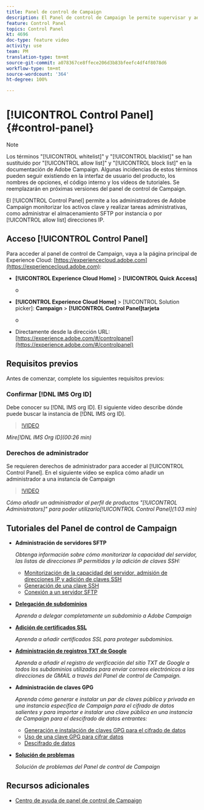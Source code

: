 ```yaml
---
title: Panel de control de Campaign
description: El Panel de control de Campaign le permite supervisar y administrar su almacenamiento SFTP por instancia y añadir direcciones IP a la lista de permitidos.
feature: Control Panel
topics: Control Panel
kt: 4696
doc-type: feature video
activity: use
team: PM
translation-type: tm+mt
source-git-commit: a078367ce8ffece206d3b83bfeefc4df4f8078d6
workflow-type: tm+mt
source-wordcount: '364'
ht-degree: 100%

---
```



# [!UICONTROL Control Panel] {#control-panel}

>[!NOTE]
>
>Los términos &quot;[!UICONTROL whitelist]&quot; y &quot;[!UICONTROL blacklist]&quot; se han sustituido por &quot;[!UICONTROL allow list]&quot; y &quot;[!UICONTROL block list]&quot; en la documentación de Adobe Campaign. Algunas incidencias de estos términos pueden seguir existiendo en la interfaz de usuario del producto, los nombres de opciones, el código interno y los vídeos de tutoriales. Se reemplazarán en próximas versiones del panel de control de Campaign.

El [!UICONTROL Control Panel] permite a los administradores de Adobe Campaign monitorizar los activos clave y realizar tareas administrativas, como administrar el almacenamiento SFTP por instancia o por [!UICONTROL allow list] direcciones IP.

## Acceso [!UICONTROL Control Panel]

Para acceder al panel de control de Campaign, vaya a la página principal de Experience Cloud: [https://experiencecloud.adobe.com](https://experiencecloud.adobe.com):

* **[!UICONTROL Experience Cloud Home]** > **[!UICONTROL Quick Access]**

   o
* **[!UICONTROL Experience Cloud Home]**  > [!UICONTROL Solution picker]: **Campaign** > **[!UICONTROL Control Panel]tarjeta**

   o

* Directamente desde la dirección URL: [https://experience.adobe.com/#/controlpanel](https://experience.adobe.com/#/controlpanel)

## Requisitos previos

Antes de comenzar, complete los siguientes requisitos previos:

### Confirmar [!DNL IMS Org ID]

Debe conocer su [!DNL IMS org ID]. El siguiente vídeo describe dónde puede buscar la instancia de [!DNL IMS org ID].

>[!VIDEO](https://video.tv.adobe.com/v/27183?quality=12)

*Mire[!DNL IMS Org ID](00:26 min)*

### Derechos de administrador

Se requieren derechos de administrador para acceder al [!UICONTROL Control Panel].
En el siguiente vídeo se explica cómo añadir un administrador a una instancia de Campaign

>[!VIDEO](https://video.tv.adobe.com/v/27147?quality=12)

*Cómo añadir un administrador al perfil de productos &quot;[!UICONTROL Administrators]&quot; para poder utilizarlo[!UICONTROL Control Panel](1:03 min)*

## Tutoriales del Panel de control de Campaign

* **Administración de servidores SFTP**

   *Obtenga información sobre cómo monitorizar la capacidad del servidor, las listas de direcciones IP permitidas y la adición de claves SSH:*

   * [Monitorización de la capacidad del servidor, admisión de direcciones IP y adición de claves SSH](/help/administrating/control-panel/monitoring-server-capacity-allow-listing-adding-ssh-key.md)
   * [Generación de una clave SSH](/help/administrating/control-panel/generate-ssh-key.md)
   * [Conexión a un servidor SFTP](/help/administrating/control-panel/connect-to-sftp-server.md)
* **[Delegación de subdominios](/help/administrating/control-panel/subdomain-delegation.md)**

   *Aprenda a delegar completamente un subdominio a Adobe Campaign*
* **[Adición de certificados SSL](/help/administrating/control-panel/adding-ssl-certificates.md)**

   *Aprenda a añadir certificados SSL para proteger subdominios.*

* **[Administración de registros TXT de Google](/help/administrating/control-panel/google-txt-record-management.md)**

   *Aprenda a añadir el registro de verificación del sitio TXT de Google a todos los subdominios utilizados para enviar correos electrónicos a las direcciones de GMAIL a través del Panel de control de Campaign.*

* **Administración de claves GPG**

   *Aprenda cómo generar e instalar un par de claves pública y privada en una instancia específica de Campaign para el cifrado de datos salientes y para importar e instalar una clave pública en una instancia de Campaign para el descifrado de datos entrantes:*

   * [Generación e instalación de claves GPG para el cifrado de datos](./gpg-key-management/generating-and-installing-gpg-keys-for-data-encryption.md)
   * [Uso de una clave GPG para cifrar datos](./gpg-key-management/using-a-gpg-key-to-encrypt-data.md)
   * [Descifrado de datos](./gpg-key-management/decrypting-data.md)

* **[Solución de problemas](/help/administrating/control-panel/trouble-shooting.md)**

   *Solución de problemas del Panel de control de Campaign*

## Recursos adicionales

* [Centro de ayuda de panel de control de Campaign](https://docs.adobe.com/content/help/es-ES/control-panel/using/control-panel-home.html)

